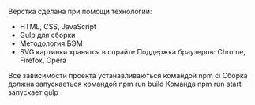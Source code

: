 Верстка сделана при помощи технологий:
- HTML, CSS, JavaScript
- Gulp для сборки
- Методология БЭМ
- SVG картинки хранятся в спрайте
Поддержка браузеров: Chrome, Firefox, Opera

Все зависимости проекта устанавливаються командой npm ci
Сборка должна запускаеться командой npm run build
Команда npm run start запускает gulp
